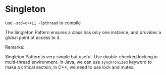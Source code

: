 # Singleton

use `-std=c++11 -lpthread` to compile

The Singleton Pattern ensures a class has only one instance, and provides a global point of access to it.

Remarks:

Singleton Pattern is very simple but useful. Use double-checked locking in multi-thread environment. In Java, we can use `synchronized` keyword to make a critical section, in C++, we need to use lock and mutex.

